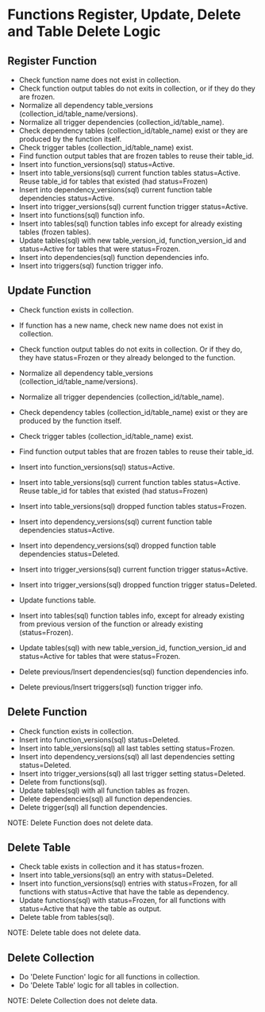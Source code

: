 <!--
Copyright 2025 Tabs Data Inc.
-->

# Functions Register, Update, Delete and Table Delete Logic

## Register Function

* Check function name does not exist in collection.
* Check function output tables do not exits in collection, or if they do they are frozen.
* Normalize all dependency table_versions (collection_id/table_name/versions).
* Normalize all trigger dependencies (collection_id/table_name).
* Check dependency tables (collection_id/table_name) exist or they are produced
  by the function itself.
* Check trigger tables (collection_id/table_name) exist.
* Find function output tables that are frozen tables to reuse their table_id.
* Insert into function_versions(sql) status=Active.
* Insert into table_versions(sql) current function tables status=Active. 
  Reuse table_id for tables that existed (had status=Frozen)
* Insert into dependency_versions(sql) current function table dependencies status=Active.
* Insert into trigger_versions(sql) current function trigger status=Active.
* Insert into functions(sql) function info.
* Insert into tables(sql) function tables info except for already existing tables (frozen tables).
* Update tables(sql) with new table_version_id, function_version_id and status=Active for 
  tables that were status=Frozen.
* Insert into dependencies(sql) function dependencies info.
* Insert into triggers(sql) function trigger info.

## Update Function

* Check function exists in collection.
* If function has a new name, check new name does not exist in collection.
* Check function output tables do not exits in collection. Or if they do, 
  they have status=Frozen or they already belonged to the function.
* Normalize all dependency table_versions (collection_id/table_name/versions).
* Normalize all trigger dependencies (collection_id/table_name).
* Check dependency tables (collection_id/table_name) exist or they are produced
  by the function itself.
* Check trigger tables (collection_id/table_name) exist.
* Find function output tables that are frozen tables to reuse their table_id.

* Insert into function_versions(sql) status=Active.
* Insert into table_versions(sql) current function tables status=Active.
  Reuse table_id for tables that existed (had status=Frozen)
* Insert into table_versions(sql) dropped function tables status=Frozen.
* Insert into dependency_versions(sql) current function table dependencies status=Active.
* Insert into dependency_versions(sql) dropped function table dependencies status=Deleted.
* Insert into trigger_versions(sql) current function trigger status=Active.
* Insert into trigger_versions(sql) dropped function trigger status=Deleted.

* Update functions table.
* Insert into tables(sql) function tables info, except for already existing from previous 
  version of the function or already existing (status=Frozen).
* Update tables(sql) with new table_version_id, function_version_id and status=Active for
  tables that were status=Frozen.
* Delete previous/Insert dependencies(sql) function dependencies info.
* Delete previous/Insert triggers(sql) function trigger info.

## Delete Function

* Check function exists in collection.
* Insert into function_versions(sql) status=Deleted.
* Insert into table_versions(sql) all last tables setting status=Frozen.
* Insert into dependency_versions(sql) all last dependencies setting status=Deleted.
* Insert into trigger_versions(sql) all last trigger setting status=Deleted.
* Delete from functions(sql).
* Update tables(sql) with all function tables as frozen.
* Delete dependencies(sql) all function dependencies.
* Delete trigger(sql) all function dependencies.

NOTE: Delete Function does not delete data.

## Delete Table

* Check table exists in collection and it has status=frozen.
* Insert into table_versions(sql) an entry with status=Deleted.
* Insert into function_versions(sql) entries with status=Frozen, for all functions with 
  status=Active that have the table as dependency.
* Update functions(sql) with status=Frozen, for all functions with status=Active that have 
  the table as output.
* Delete table from tables(sql).

NOTE: Delete table does not delete data.

## Delete Collection

* Do 'Delete Function' logic for all functions in collection.
* Do 'Delete Table' logic for all tables in collection.

NOTE: Delete Collection does not delete data.
